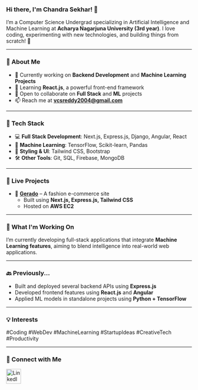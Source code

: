 ### Hi there, I'm Chandra Sekhar! 👋

I’m a Computer Science Undergrad specializing in Artificial Intelligence and Machine Learning at **Acharya Nagarjuna University (3rd year)**. I love coding, experimenting with new technologies, and building things from scratch! 🚀

---

### 🌟 About Me
- 🔭 Currently working on **Backend Development** and **Machine Learning Projects**
- 🌱 Learning **React.js**, a powerful front-end framework
- 👯 Open to collaborate on **Full Stack** and **ML** projects
- 📫 Reach me at **vcsreddy2004@gmail.com**

---

### 🧠 Tech Stack
- 💻 **Full Stack Development**: Next.js, Express.js, Django, Angular, React
- 🧠 **Machine Learning**: TensorFlow, Scikit-learn, Pandas
- 🎨 **Styling & UI**: Tailwind CSS, Bootstrap
- 🛠️ **Other Tools**: Git, SQL, Firebase, MongoDB

---

### 🚀 Live Projects
- 🧢 [**Gerado**](https://www.thegerado.com) – A fashion e-commerce site    
  - Built using **Next.js, Express.js, Tailwind CSS**  
  - Hosted on **AWS EC2**

---

### 🧪 What I'm Working On
I’m currently developing full-stack applications that integrate **Machine Learning features**, aiming to blend intelligence into real-world web applications.

---

### 🔙 Previously...
- Built and deployed several backend APIs using **Express.js**
- Developed frontend features using **React.js** and **Angular**
- Applied ML models in standalone projects using **Python + TensorFlow**

---

### 💡 Interests
#Coding #WebDev #MachineLearning #StartupIdeas #CreativeTech #Productivity

---

### 🤝 Connect with Me
<a href="https://www.linkedin.com/in/venna-chandra-sekhar-reddy-7251b9330/" target="_blank" rel="noopener noreferrer"><img src="https://i.imgur.com/kF9HMpz.png" width="40" height="40" title="LinkedIn" /></a>
